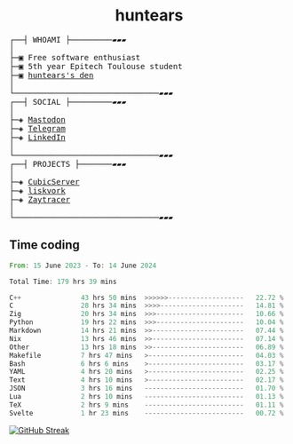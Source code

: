 <h1 align="center">
huntears
</h1>
<!-- <p align="center">
<img src=https://huntears.com/img/pfp.webp width=30%/>
</p>
<style>
img {
    border-radius: 50%;
}
</style> -->
<pre>
┌──┤ WHOAMI ├─────────▰▰▰
│
├─▣ Free software enthusiast
├─▣ 5th year Epitech Toulouse student
├─▣ <a href="https://huntears.com/">huntears's den</a>
│
└───────────────────────────────▰▰▰
┌──┤ SOCIAL ├─────────▰▰▰
│
├─◈ <a href="https://fosstodon.org/@huntears">Mastodon</a>
├─◈ <a href="https://t.me/huntears">Telegram</a>
├─◈ <a href="https://www.linkedin.com/in/alexandre-flion">LinkedIn</a>
│
└───────────────────────────────▰▰▰
┌──┤ PROJECTS ├───────▰▰▰
│
├─◈ <a href="https://github.com/CubicMC/cubic-server">CubicServer</a>
├─◈ <a href="https://github.com/Epitech/B-AIA-500_liskvork">liskvork</a>
├─◈ <a href="https://github.com/Miou-zora/Zaytracer">Zaytracer</a>
│
└───────────────────────────────▰▰▰
</pre>

## Time coding

<!--START_SECTION:wakatime-->

```rust
From: 15 June 2023 - To: 14 June 2024

Total Time: 179 hrs 39 mins

C++               43 hrs 50 mins  >>>>>>-------------------   22.72 %
C                 28 hrs 34 mins  >>>>---------------------   14.81 %
Zig               20 hrs 34 mins  >>>----------------------   10.66 %
Python            19 hrs 22 mins  >>>----------------------   10.04 %
Markdown          14 hrs 21 mins  >>-----------------------   07.44 %
Nix               13 hrs 46 mins  >>-----------------------   07.14 %
Other             13 hrs 18 mins  >>-----------------------   06.89 %
Makefile          7 hrs 47 mins   >------------------------   04.03 %
Bash              6 hrs 6 mins    >------------------------   03.17 %
YAML              4 hrs 20 mins   >------------------------   02.25 %
Text              4 hrs 10 mins   >------------------------   02.17 %
JSON              3 hrs 16 mins   -------------------------   01.70 %
Lua               2 hrs 10 mins   -------------------------   01.13 %
TeX               2 hrs 9 mins    -------------------------   01.11 %
Svelte            1 hr 23 mins    -------------------------   00.72 %
```

<!--END_SECTION:wakatime-->

[![GitHub Streak](https://streak-stats.demolab.com?user=huntears)](https://git.io/streak-stats)
